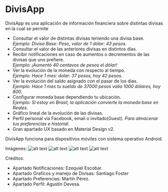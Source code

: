 # DivisApp
DivisApp es una aplicación de información financiera sobre distintas divisas en la cual se permite 

- Consultar el valor de distintas divisas teniendo una divisa base. <br>
_Ejemplo: Divisa Base: Peso, valor de 1 dólar: 43 pesos._
- Consultar el valor de las anteriores divisas en distintos días.
- Recibir notificaciones en caso de aumentos o decrementos de las divisas que uno prefiere. <br> 
_Ejemplo: ¡Aumentó 40 centavos de pesos el dólar!_
- Ver la evolución de la moneda con respecto al tiempo.  <br>
_Ejemplo: Hace 1 mes: dolar: 37 pesos, hoy 42 pesos._
- Ver la evolución del saldo asignado con el pasar de los dias. <br> 
_Ejemplo: Hace 1 mes tu sueldo de 37000 pesos valía 1000 dólares, hoy 800._
- Configurar moneda base dependiendo tu ubicación. <br>
_Ejemplo: Si estoy en Brasil, la aplicación convierte la moneda base en Reales._
- Gráfico lineal de la evolución de las divisas.
- Perfil personal vía Facebook, email o invitado(Guest). _Para almacenar tus preferencias e historial._
- Gran apartado UX basado en Material Design v2.

DivisApp funciona para dispositivos móviles con sistema operativo Android.

Imágenes:
![alt text](https://i.imgur.com/KTXjMzo.png)
![alt text](https://i.imgur.com/wfFzRHe.png)
![alt text](https://i.imgur.com/EkBTdem.png)
![alt text](https://i.imgur.com/ll1in6J.png)

Créditos:
- Apartado Notificaciones: Ezequiel Escobar.
- Apartado Graficos y manejo de Divisas: Santiago Foster
- Apartado Preferencias: Martín Pérez.
- Apartado Perfil: Agustín Devesa.

